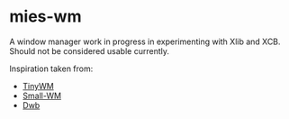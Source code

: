 mies-wm
=======
A window manager work in progress in experimenting with Xlib and XCB. Should not be considered usable currently.

Inspiration taken from:
- [TinyWM](http://incise.org/tinywm.html)
- [Small-WM](https://github.com/adamnew123456/SmallWM)
- [Dwb](http://dwm.suckless.org/)

